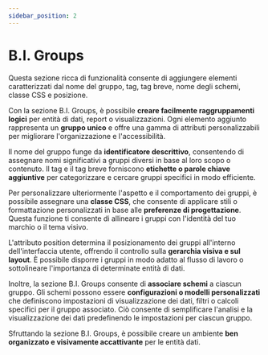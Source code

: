 ```yaml
---
sidebar_position: 2
---
```


# B.I. Groups

Questa sezione ricca di funzionalità consente di aggiungere elementi caratterizzati dal nome del gruppo, tag, tag breve, nome degli schemi, classe CSS e posizione.

Con la sezione B.I. Groups, è possibile **creare facilmente raggruppamenti logici** per entità di dati, report o visualizzazioni. Ogni elemento aggiunto rappresenta un **gruppo unico** e offre una gamma di attributi personalizzabili per migliorare l'organizzazione e l'accessibilità.

Il nome del gruppo funge da **identificatore descrittivo**, consentendo di assegnare nomi significativi a gruppi diversi in base al loro scopo o contenuto. Il tag e il tag breve forniscono **etichette o parole chiave aggiuntive** per categorizzare e cercare gruppi specifici in modo efficiente.

Per personalizzare ulteriormente l'aspetto e il comportamento dei gruppi, è possibile assegnare una **classe CSS**, che consente di applicare stili o formattazione personalizzati in base alle **preferenze di progettazione**. Questa funzione ti consente di allineare i gruppi con l'identità del tuo marchio o il tema visivo.

L'attributo position determina il posizionamento dei gruppi all'interno dell'interfaccia utente, offrendo il controllo sulla **gerarchia visiva e sul layout**. È possibile disporre i gruppi in modo adatto al flusso di lavoro o sottolineare l'importanza di determinate entità di dati.

Inoltre, la sezione B.I. Groups consente di **associare schemi** a ciascun gruppo. Gli schemi possono essere **configurazioni o modelli personalizzati** che definiscono impostazioni di visualizzazione dei dati, filtri o calcoli specifici per il gruppo associato. Ciò consente di semplificare l'analisi e la visualizzazione dei dati predefinendo le impostazioni per ciascun gruppo.

Sfruttando la sezione B.I. Groups, è possibile creare un ambiente **ben organizzato e visivamente accattivante** per le entità dati.